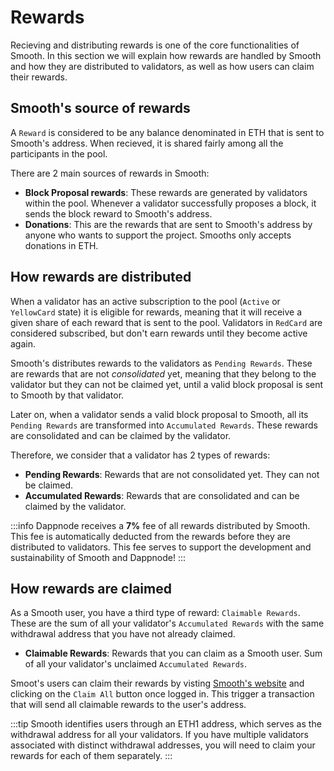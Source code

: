 # Rewards

Recieving and distributing rewards is one of the core functionalities of Smooth. In this section we will explain how rewards are handled by Smooth and how they are distributed to validators, as well as how users can claim their rewards.

## Smooth's source of rewards

A `Reward` is considered to be any balance denominated in ETH that is sent to Smooth's address. When recieved, it is shared fairly among all the participants in the pool. 

There are 2 main sources of rewards in Smooth:

* **Block Proposal rewards**: These rewards are generated by validators within the pool. Whenever a validator successfully proposes a block, it sends the block reward to Smooth's address.
* **Donations**: This are the rewards that are sent to Smooth's address by anyone who wants to support the project. Smooths only accepts donations in ETH.

## How rewards are distributed

When a validator has an active subscription to the pool (`Active` or `YellowCard` state) it is eligible for rewards, meaning that it will receive a given share of each reward that is sent to the pool. Validators in `RedCard` are considered subscribed, but don't earn rewards until they become active again.

Smooth's distributes rewards to the validators as `Pending Rewards`. These are rewards that are not _consolidated_ yet, meaning that they belong to the validator but they can not be claimed yet, until a valid block proposal is sent to Smooth by that validator. 

Later on, when a validator sends a valid block proposal to Smooth, all its `Pending Rewards` are transformed into `Accumulated Rewards`. These rewards are consolidated and can be claimed by the validator. 

Therefore, we consider that a validator has 2 types of rewards:

* **Pending Rewards**: Rewards that are not consolidated yet. They can not be claimed.
* **Accumulated Rewards**: Rewards that are consolidated and can be claimed by the validator.

:::info
Dappnode receives a **7%** fee of all rewards distributed by Smooth. This fee is automatically deducted from the rewards before they are distributed to validators. This fee serves to support the development and sustainability of Smooth and Dappnode!
:::


## How rewards are claimed

As a Smooth user, you have a third type of reward: `Claimable Rewards`. These are the sum of all your validator's `Accumulated Rewards` with the same withdrawal address that you have not already claimed.

* **Claimable Rewards**: Rewards that you can claim as a Smooth user. Sum of all your validator's unclaimed `Accumulated Rewards`.

Smoot's users can claim their rewards by visting [Smooth's website](https://smooth.dappnode.io/) and clicking on the `Claim All` button once logged in. This trigger a transaction that will send all claimable rewards to the user's address.

:::tip
Smooth identifies users through an ETH1 address, which serves as the withdrawal address for all your validators. If you have multiple validators associated with distinct withdrawal addresses, you will need to claim your rewards for each of them separately.
:::
